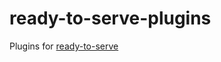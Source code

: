# ready-to-serve-plugins
Plugins for [ready-to-serve](https://github.com/BBloggsbott/ready-to-serv)
